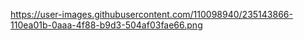 https://user-images.githubusercontent.com/110098940/235143866-110ea01b-0aaa-4f88-b9d3-504af03fae66.png
